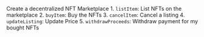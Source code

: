 Create a decentralized NFT Marketplace
    1. `listItem`: List NFTs on the marketplace
    2. `buyItem`: Buy the NFTs
    3. `cancelItem`: Cancel a listing
    4. `updateListing`: Update Price
    5. `withdrawProceeds`: Withdraw payment for my bought NFTs